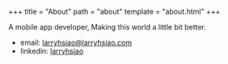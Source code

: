 +++
title = "About"
path = "about"
template = "about.html"
+++

A mobile app developer, 
Making this world a little bit better.

- email: [larryhsiao@larryhsiao.com](mailto:larryhsiao@larryhsiao.com)
- linkedin: [larryhsiao](https://www.linkedin.com/in/larryhsiao/) 